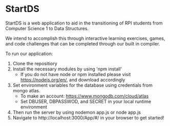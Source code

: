 # StartDS

StartDS is a web application to aid in the transitioning of RPI students from Computer Science 1 to Data Structures.

We intend to accomplish this through interactive learning exercises, games, and code challenges that can be completed through our built in compiler.

To run our application:

1. Clone the repositiory
2. Install the necessary modules by using 'npm install'
    - If you do not have node or npm installed please visit https://nodejs.org/en/, and download accordingly
3. Set environment variables for the database using credentials from mongo atlas.
    - To make an account: https://www.mongodb.com/cloud/atlas
    - Set DBUSER, DBPASSWOD, and SECRET in your local runtime environment 
4. Then run the server by using nodemon app.js or node app.js
5. Navigate to http://localhost:3000/App/#/ in your browser to get started!
